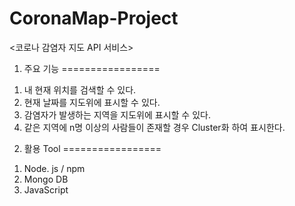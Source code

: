 # CoronaMap-Project
<코로나 감염자 지도 API 서비스>
1. 주요 기능
=================
1) 내 현재 위치를 검색할 수 있다.
2) 현재 날짜를 지도위에 표시할 수 있다.
3) 감염자가 발생하는 지역을 지도위에 표시할 수 있다.
4) 같은 지역에 n명 이상의 사람들이 존재할 경우 Cluster화 하여 표시한다.


2. 활용 Tool
=================
1) Node. js / npm 
2) Mongo DB
3) JavaScript

